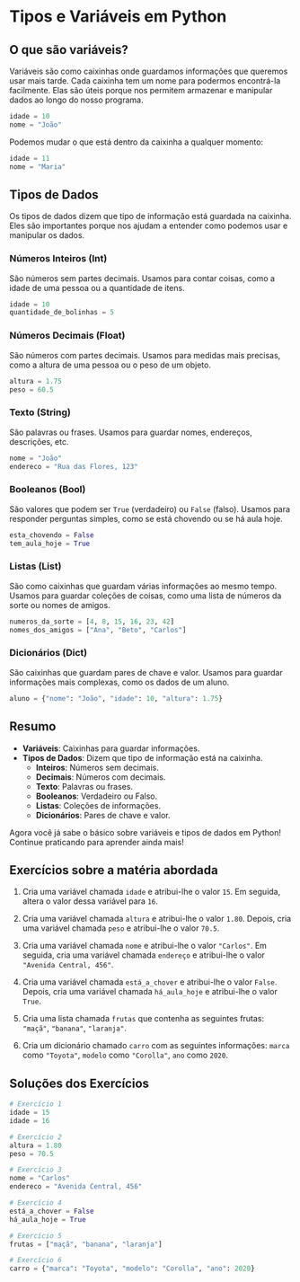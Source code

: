 # Tipos e Variáveis em Python

## O que são variáveis?
Variáveis são como caixinhas onde guardamos informações que queremos usar mais tarde. Cada caixinha tem um nome para podermos encontrá-la facilmente. Elas são úteis porque nos permitem armazenar e manipular dados ao longo do nosso programa.

```python
idade = 10
nome = "João"
```

Podemos mudar o que está dentro da caixinha a qualquer momento:

```python
idade = 11
nome = "Maria"
```

## Tipos de Dados
Os tipos de dados dizem que tipo de informação está guardada na caixinha. Eles são importantes porque nos ajudam a entender como podemos usar e manipular os dados.

### Números Inteiros (Int)
São números sem partes decimais. Usamos para contar coisas, como a idade de uma pessoa ou a quantidade de itens.

```python
idade = 10
quantidade_de_bolinhas = 5
```

### Números Decimais (Float)
São números com partes decimais. Usamos para medidas mais precisas, como a altura de uma pessoa ou o peso de um objeto.

```python
altura = 1.75
peso = 60.5
```

### Texto (String)
São palavras ou frases. Usamos para guardar nomes, endereços, descrições, etc.

```python
nome = "João"
endereco = "Rua das Flores, 123"
```

### Booleanos (Bool)
São valores que podem ser `True` (verdadeiro) ou `False` (falso). Usamos para responder perguntas simples, como se está chovendo ou se há aula hoje.

```python
esta_chovendo = False
tem_aula_hoje = True
```

### Listas (List)
São como caixinhas que guardam várias informações ao mesmo tempo. Usamos para guardar coleções de coisas, como uma lista de números da sorte ou nomes de amigos.

```python
numeros_da_sorte = [4, 8, 15, 16, 23, 42]
nomes_dos_amigos = ["Ana", "Beto", "Carlos"]
```

### Dicionários (Dict)
São caixinhas que guardam pares de chave e valor. Usamos para guardar informações mais complexas, como os dados de um aluno.

```python
aluno = {"nome": "João", "idade": 10, "altura": 1.75}
```

## Resumo
- **Variáveis**: Caixinhas para guardar informações.
- **Tipos de Dados**: Dizem que tipo de informação está na caixinha.
    - **Inteiros**: Números sem decimais.
    - **Decimais**: Números com decimais.
    - **Texto**: Palavras ou frases.
    - **Booleanos**: Verdadeiro ou Falso.
    - **Listas**: Coleções de informações.
    - **Dicionários**: Pares de chave e valor.

Agora você já sabe o básico sobre variáveis e tipos de dados em Python! Continue praticando para aprender ainda mais!

## Exercícios sobre a matéria abordada

1. Cria uma variável chamada `idade` e atribui-lhe o valor `15`. Em seguida, altera o valor dessa variável para `16`.

2. Cria uma variável chamada `altura` e atribui-lhe o valor `1.80`. Depois, cria uma variável chamada `peso` e atribui-lhe o valor `70.5`.

3. Cria uma variável chamada `nome` e atribui-lhe o valor `"Carlos"`. Em seguida, cria uma variável chamada `endereço` e atribui-lhe o valor `"Avenida Central, 456"`.

4. Cria uma variável chamada `está_a_chover` e atribui-lhe o valor `False`. Depois, cria uma variável chamada `há_aula_hoje` e atribui-lhe o valor `True`.

5. Cria uma lista chamada `frutas` que contenha as seguintes frutas: `"maçã"`, `"banana"`, `"laranja"`.

6. Cria um dicionário chamado `carro` com as seguintes informações: `marca` como `"Toyota"`, `modelo` como `"Corolla"`, `ano` como `2020`.

## Soluções dos Exercícios

```python
# Exercício 1
idade = 15
idade = 16

# Exercício 2
altura = 1.80
peso = 70.5

# Exercício 3
nome = "Carlos"
endereco = "Avenida Central, 456"

# Exercício 4
está_a_chover = False
há_aula_hoje = True

# Exercício 5
frutas = ["maçã", "banana", "laranja"]

# Exercício 6
carro = {"marca": "Toyota", "modelo": "Corolla", "ano": 2020}
```

